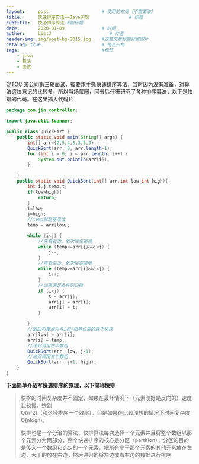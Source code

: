 ```yaml
---
layout:     post                    # 使用的布局（不需要改）
title:      快速排序算法——Java实现               # 标题 
subtitle:   快速排序算法 #副标题
date:       2020-01-09              # 时间
author:     ListJ                      # 作者
header-img: img/post-bg-2015.jpg    #这篇文章标题背景图片
catalog: true                       # 是否归档
tags:                               #标签
    - java
    - 算法
    - 面试
---
```


@[TOC](快速排序算法——Java实现)
某公司第三轮面试，被要求手撕快速排序算法，当时因为没有准备，对算法这块忘记的比较多，所以当场蒙圈，回去后仔细研究了各种排序算法，以下是快排的代码。在这里插入代码片

```java
package com.jin.controller;

import java.util.Scanner;

public class QuickSort {
    public static void main(String[] args) {
        int[] arr={2,5,4,8,3,5,9};
        QuickSort(arr, 0, arr.length-1);
        for (int i = 0; i < arr.length; i++) {
            System.out.println(arr[i]);
        }

    }
    public static void QuickSort(int[] arr,int low,int high){
        int i,j,temp,t;
        if(low>high){
            return;
        }
        i=low;
        j=high;
        //temp就是基准位
        temp = arr[low];

        while (i<j) {
            //先看右边，依次往左递减
            while (temp<=arr[j]&&i<j) {
                j--;
            }
            //再看左边，依次往右递增
            while (temp>=arr[i]&&i<j) {
                i++;
            }
            //如果满足条件则交换
            if (i<j) {
                t = arr[j];
                arr[j] = arr[i];
                arr[i] = t;
            }

        }
        //最后将基准为与i和j相等位置的数字交换
        arr[low] = arr[i];
        arr[i] = temp;
        //递归调用左半数组
        QuickSort(arr, low, j-1);
        //递归调用右半数组
        QuickSort(arr, j+1, high);
    }
}

```
**下面简单介绍写快速排序的原理，以下简称快排**


 

> 快排的时间复杂度并不固定，如果在最坏情况下（元素刚好是反向的）速度比较慢，达到   
> O(n^2)（和选择排序一个效率），但是如果在比较理想的情况下时间复杂度 O(nlogn)。
> 
> 快排也是一个分治的算法，快排算法每次选择一个元素并且将整个数组以那个元素分为两部分，整个快速排序的核心是分区（partition），分区的目的是传入一个数组和选定的一个元素，把所有小于那个元素的其他元素放在左边，大于的放在右边。然后递归的将左边或者右边的数据进行排序

